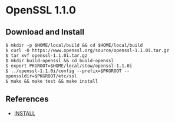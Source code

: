 # OpenSSL 1.1.0

## Download and Install

```
$ mkdir -p $HOME/local/build && cd $HOME/local/build
$ curl -O https://www.openssl.org/source/openssl-1.1.0i.tar.gz
$ tar xvf openssl-1.1.0i.tar.gz
$ mkdir build-openssl && cd build-openssl
$ export PKGROOT=$HOME/local/stow/openssl-1.1.0i
$ ../openssl-1.1.0i/config --prefix=$PKGROOT --openssldir=$PKGROOT/etc/ssl
$ make && make test && make install
```

## References

* [INSTALL](https://github.com/openssl/openssl/blob/master/INSTALL)
